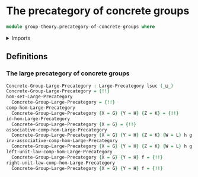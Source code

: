 # The precategory of concrete groups

```agda
module group-theory.precategory-of-concrete-groups where
```

<details><summary>Imports</summary>

```agda
open import category-theory.large-precategories

open import foundation.universe-levels

open import group-theory.concrete-groups
open import group-theory.homomorphisms-concrete-groups
```

</details>

## Definitions

### The large precategory of concrete groups

```agda
Concrete-Group-Large-Precategory : Large-Precategory lsuc (_⊔_)
Concrete-Group-Large-Precategory = {!!}
hom-set-Large-Precategory
  Concrete-Group-Large-Precategory = {!!}
comp-hom-Large-Precategory
  Concrete-Group-Large-Precategory {X = G} {Y = H} {Z = K} = {!!}
id-hom-Large-Precategory
  Concrete-Group-Large-Precategory {X = G} = {!!}
associative-comp-hom-Large-Precategory
  Concrete-Group-Large-Precategory {X = G} {Y = H} {Z = K} {W = L} h g f = {!!}
inv-associative-comp-hom-Large-Precategory
  Concrete-Group-Large-Precategory {X = G} {Y = H} {Z = K} {W = L} h g f = {!!}
left-unit-law-comp-hom-Large-Precategory
  Concrete-Group-Large-Precategory {X = G} {Y = H} f = {!!}
right-unit-law-comp-hom-Large-Precategory
  Concrete-Group-Large-Precategory {X = G} {Y = H} f = {!!}
```
